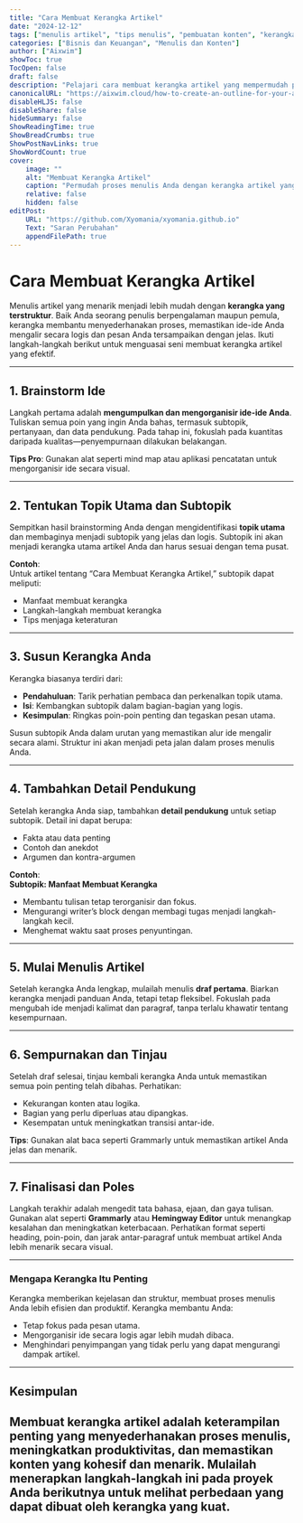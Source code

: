 ```yaml
---
title: "Cara Membuat Kerangka Artikel"
date: "2024-12-12"
tags: ["menulis artikel", "tips menulis", "pembuatan konten", "kerangka artikel", "proses menulis"]
categories: ["Bisnis dan Keuangan", "Menulis dan Konten"]
author: ["Aixwim"]
showToc: true
TocOpen: false
draft: false
description: "Pelajari cara membuat kerangka artikel yang mempermudah proses menulis dan membantu Anda menghasilkan konten yang terorganisir dan menarik."
canonicalURL: "https://aixwim.cloud/how-to-create-an-outline-for-your-articles"
disableHLJS: false
disableShare: false
hideSummary: false
ShowReadingTime: true
ShowBreadCrumbs: true
ShowPostNavLinks: true
ShowWordCount: true
cover:
    image: ""
    alt: "Membuat Kerangka Artikel"
    caption: "Permudah proses menulis Anda dengan kerangka artikel yang terstruktur."
    relative: false
    hidden: false
editPost:
    URL: "https://github.com/Xyomania/xyomania.github.io"
    Text: "Saran Perubahan"
    appendFilePath: true
---
```


# Cara Membuat Kerangka Artikel  

Menulis artikel yang menarik menjadi lebih mudah dengan **kerangka yang terstruktur**. Baik Anda seorang penulis berpengalaman maupun pemula, kerangka membantu menyederhanakan proses, memastikan ide-ide Anda mengalir secara logis dan pesan Anda tersampaikan dengan jelas. Ikuti langkah-langkah berikut untuk menguasai seni membuat kerangka artikel yang efektif.

---

## 1. Brainstorm Ide  

Langkah pertama adalah **mengumpulkan dan mengorganisir ide-ide Anda**. Tuliskan semua poin yang ingin Anda bahas, termasuk subtopik, pertanyaan, dan data pendukung. Pada tahap ini, fokuslah pada kuantitas daripada kualitas—penyempurnaan dilakukan belakangan.  

**Tips Pro**: Gunakan alat seperti mind map atau aplikasi pencatatan untuk mengorganisir ide secara visual.  

---

## 2. Tentukan Topik Utama dan Subtopik  

Sempitkan hasil brainstorming Anda dengan mengidentifikasi **topik utama** dan membaginya menjadi subtopik yang jelas dan logis. Subtopik ini akan menjadi kerangka utama artikel Anda dan harus sesuai dengan tema pusat.  

**Contoh**:  
Untuk artikel tentang “Cara Membuat Kerangka Artikel,” subtopik dapat meliputi:  
- Manfaat membuat kerangka  
- Langkah-langkah membuat kerangka  
- Tips menjaga keteraturan  

---

## 3. Susun Kerangka Anda  

Kerangka biasanya terdiri dari:  

- **Pendahuluan**: Tarik perhatian pembaca dan perkenalkan topik utama.  
- **Isi**: Kembangkan subtopik dalam bagian-bagian yang logis.  
- **Kesimpulan**: Ringkas poin-poin penting dan tegaskan pesan utama.  

Susun subtopik Anda dalam urutan yang memastikan alur ide mengalir secara alami. Struktur ini akan menjadi peta jalan dalam proses menulis Anda.  

---

## 4. Tambahkan Detail Pendukung  

Setelah kerangka Anda siap, tambahkan **detail pendukung** untuk setiap subtopik. Detail ini dapat berupa:  
- Fakta atau data penting  
- Contoh dan anekdot  
- Argumen dan kontra-argumen  

**Contoh**:  
**Subtopik: Manfaat Membuat Kerangka**  
- Membantu tulisan tetap terorganisir dan fokus.  
- Mengurangi writer’s block dengan membagi tugas menjadi langkah-langkah kecil.  
- Menghemat waktu saat proses penyuntingan.  

---

## 5. Mulai Menulis Artikel  

Setelah kerangka Anda lengkap, mulailah menulis **draf pertama**. Biarkan kerangka menjadi panduan Anda, tetapi tetap fleksibel. Fokuslah pada mengubah ide menjadi kalimat dan paragraf, tanpa terlalu khawatir tentang kesempurnaan.  

---

## 6. Sempurnakan dan Tinjau  

Setelah draf selesai, tinjau kembali kerangka Anda untuk memastikan semua poin penting telah dibahas. Perhatikan:  
- Kekurangan konten atau logika.  
- Bagian yang perlu diperluas atau dipangkas.  
- Kesempatan untuk meningkatkan transisi antar-ide.  

**Tips**: Gunakan alat baca seperti Grammarly untuk memastikan artikel Anda jelas dan menarik.  

---

## 7. Finalisasi dan Poles  

Langkah terakhir adalah mengedit tata bahasa, ejaan, dan gaya tulisan. Gunakan alat seperti **Grammarly** atau **Hemingway Editor** untuk menangkap kesalahan dan meningkatkan keterbacaan. Perhatikan format seperti heading, poin-poin, dan jarak antar-paragraf untuk membuat artikel Anda lebih menarik secara visual.  

---

### Mengapa Kerangka Itu Penting  

Kerangka memberikan kejelasan dan struktur, membuat proses menulis Anda lebih efisien dan produktif. Kerangka membantu Anda:  
- Tetap fokus pada pesan utama.  
- Mengorganisir ide secara logis agar lebih mudah dibaca.  
- Menghindari penyimpangan yang tidak perlu yang dapat mengurangi dampak artikel.  

---

## Kesimpulan  

Membuat kerangka artikel adalah keterampilan penting yang menyederhanakan proses menulis, meningkatkan produktivitas, dan memastikan konten yang kohesif dan menarik. Mulailah menerapkan langkah-langkah ini pada proyek Anda berikutnya untuk melihat perbedaan yang dapat dibuat oleh kerangka yang kuat.  
---
